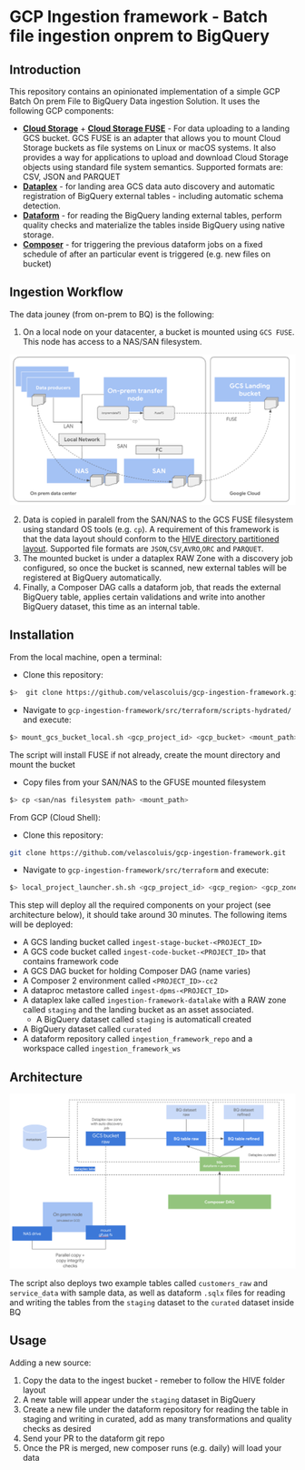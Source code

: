 # GCP Ingestion framework - Batch file ingestion onprem to BigQuery

## Introduction

This repository contains an opinionated implementation of a simple GCP Batch On prem File to BigQuery Data ingestion Solution.
It uses the following GCP components:

* [**Cloud Storage**](https://cloud.google.com/storage) + [**Cloud Storage FUSE**](https://cloud.google.com/storage/docs/gcs-fuse) - For data uploading to a landing GCS bucket. GCS FUSE is an adapter that allows you to mount Cloud Storage buckets as file systems on Linux or macOS systems. It also provides a way for applications to upload and download Cloud Storage objects using standard file system semantics. Supported formats are: CSV, JSON and PARQUET
* [**Dataplex**](https://cloud.google.com/dataplex) - for landing area GCS data auto discovery and automatic registration of BigQuery external tables - including automatic schema detection.
* [**Dataform**](https://cloud.google.com/dataform) - for reading the BigQuery landing external tables, perform quality checks and materialize the tables inside BigQuery using native storage.
* [**Composer**](https://cloud.google.com/composer) - for triggering the previous dataform jobs on a fixed schedule of after an particular event is triggered (e.g. new files on bucket)



## Ingestion Workflow

The data jouney (from on-prem to BQ) is the following:

1. On a local node on your datacenter, a bucket is mounted using `GCS FUSE`. This node has  access to a NAS/SAN filesystem. 

![alt text](assets/02.png)

2. Data is copied in paralell from the SAN/NAS to the GCS FUSE filesystem using standard OS tools (e.g. `cp`). A requirement of this framework is that the data layout should conform to the [HIVE directory partitioned layout](https://cloud.google.com/bigquery/docs/hive-partitioned-queries-gcs#supported_data_layouts). Supported file formats are `JSON`,`CSV`,`AVRO`,`ORC` and `PARQUET`.
3. The mounted bucket is under a dataplex RAW Zone with a discovery job configured, so once the bucket is scanned, new external tables will be registered at BigQuery automatically.
4. Finally, a Composer DAG calls a dataform job, that reads the external BigQuery table, applies certain validations and write into another BigQuery dataset, this time as an internal table.


## Installation

From the local machine, open a terminal:
- Clone this repository:
```bash
$>  git clone https://github.com/velascoluis/gcp-ingestion-framework.git
```
- Navigate to `gcp-ingestion-framework/src/terraform/scripts-hydrated/` and execute:
```bash
$> mount_gcs_bucket_local.sh <gcp_project_id> <gcp_bucket> <mount_path>
```
The script will install FUSE if not already, create the mount directory and mount the bucket
- Copy files from your SAN/NAS to the GFUSE mounted filesystem
```bash
$> cp <san/nas filesystem path> <mount_path>
```

From GCP (Cloud Shell):
- Clone this repository:

```bash
git clone https://github.com/velascoluis/gcp-ingestion-framework.git
```

- Navigate to `gcp-ingestion-framework/src/terraform` and execute:
```bash
$> local_project_launcher.sh.sh <gcp_project_id> <gcp_region> <gcp_zone> <gcp_user_id>
```
This step will deploy all the required components on your project (see architecture below), it should take around 30 minutes.
The following items will be deployed:

* A GCS landing bucket called `ingest-stage-bucket-<PROJECT_ID>`
* A GCS code bucket called `ingest-code-bucket-<PROJECT_ID>` that contains framework code
* A GCS DAG bucket for holding Composer DAG (name varies)
* A Composer 2 environment called `<PROJECT_ID>-cc2`
* A dataproc metastore  called `ingest-dpms-<PROJECT_ID>`
* A dataplex lake called `ingestion-framework-datalake` with a RAW zone called `staging` and the landing bucket as an asset associated.
    * A BigQuery dataset called  `staging` is automaticall created
* A BigQuery dataset called `curated` 
* A dataform repository called `ingestion_framework_repo` and a workspace called `ingestion_framework_ws`

## Architecture

![alt text](assets/01.png)


The script also deploys two example tables called `customers_raw` and `service_data` with sample data, as well as dataform `.sqlx` files for reading and writing the tables from the `staging` dataset to the `curated` dataset inside BQ

## Usage

Adding a new source:

1. Copy the data to the ingest bucket - remeber to follow the HIVE folder layout
2. A new table will appear under the `staging` dataset in BigQuery
3. Create a new file under the dataform repository for reading the table in staging and writing in curated, add as many transformations and quality checks as desired
4. Send your PR to the dataform git repo
5. Once the PR is merged, new composer runs (e.g. daily) will load your data
